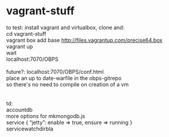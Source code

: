 vagrant-stuff
=============
to test: install vagrant and virtualbox, clone and:<br>
 cd vagrant-stuff<br>
 vagrant box add base http://files.vagrantup.com/precise64.box<br>
 vagrant up<br>
 wait<br>
 localhost:7070/OBPS<br>
<br>
future?: localhost:7070/OBPS/conf.html<br>
place an up to date-warfile in the obps-gitrepo<br>
so there's no need to compile on creation of a vm<br>
<br>
<br>
td:<br>
 accountdb<br>
 more options for mkmongodb.js<br>
 service { “jetty”: enable => true, ensure => running }<br>
  servicewatchdirbla<br>
